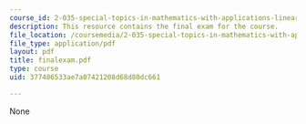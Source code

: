 ```yaml
---
course_id: 2-035-special-topics-in-mathematics-with-applications-linear-algebra-and-the-calculus-of-variations-spring-2007
description: This resource contains the final exam for the course.
file_location: /coursemedia/2-035-special-topics-in-mathematics-with-applications-linear-algebra-and-the-calculus-of-variations-spring-2007/377486533ae7a07421208d68d80dc661_finalexam.pdf
file_type: application/pdf
layout: pdf
title: finalexam.pdf
type: course
uid: 377486533ae7a07421208d68d80dc661

---
```

None